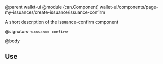 @parent wallet-ui
@module {can.Component} wallet-ui/components/page-my-issuances/create-issuance/issuance-confirm <issuance-confirm>

A short description of the issuance-confirm component

@signature `<issuance-confirm>`

@body

## Use

